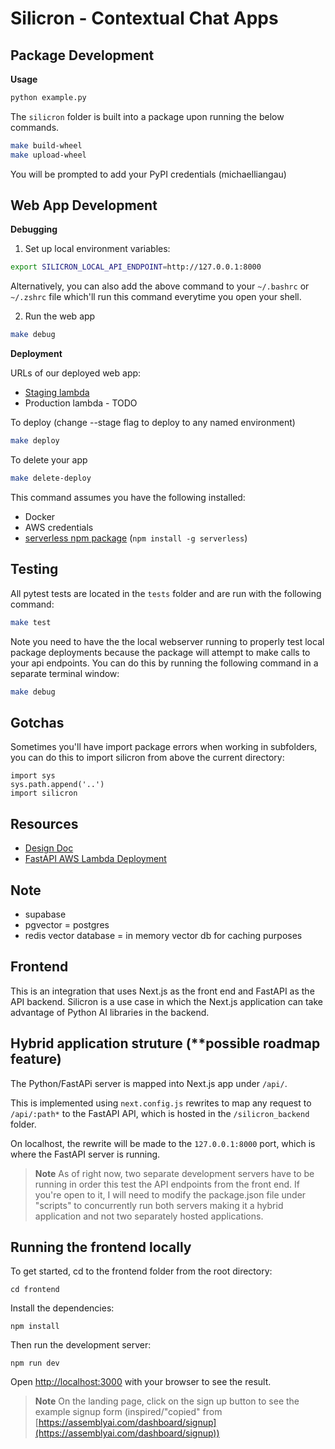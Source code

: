 # Silicron - Contextual Chat Apps

## Package Development

**Usage**

```bash
python example.py
```

The `silicron` folder is built into a package upon running the below commands.

```bash
make build-wheel
make upload-wheel
```

You will be prompted to add your PyPI credentials (michaelliangau)

## Web App Development

**Debugging**

1. Set up local environment variables:

```bash
export SILICRON_LOCAL_API_ENDPOINT=http://127.0.0.1:8000
```

Alternatively, you can also add the above command to your `~/.bashrc` or `~/.zshrc` file which'll run this command everytime you open your shell.

2. Run the web app

```bash
make debug
```

**Deployment**

URLs of our deployed web app:

- [Staging lambda](https://wsesuzvgd0.execute-api.us-east-1.amazonaws.com/staging/)
- Production lambda - TODO

To deploy (change --stage flag to deploy to any named environment)

```bash
make deploy
```

To delete your app

```bash
make delete-deploy
```

This command assumes you have the following installed:

- Docker
- AWS credentials
- [serverless npm package](https://www.npmjs.com/package/serverless) (`npm install -g serverless`)

## Testing

All pytest tests are located in the `tests` folder and are run with the following command:

```bash
make test
```

Note you need to have the the local webserver running to properly test local package deployments because the package will attempt to make calls to your api endpoints. You can do this by running the following command in a separate terminal window:

```bash
make debug
```

## Gotchas

Sometimes you'll have import package errors when working in subfolders, you can do this to import silicron from above the current directory:

```python3
import sys
sys.path.append('..')
import silicron
```

## Resources

- [Design Doc](https://docs.google.com/document/d/1MfPYqvYliRFHUaQkkjJrplB-LnGcamcLJK97dgilbUY/edit#)
- [FastAPI AWS Lambda Deployment](https://ademoverflow.com/blog/tutorial-fastapi-aws-lambda-serverless/)

## Note

- supabase
- pgvector = postgres
- redis vector database = in memory vector db for caching purposes

## Frontend

This is an integration that uses Next.js as the front end and FastAPI as the API backend. Silicron is a use case in which the Next.js application can take advantage of Python AI libraries in the backend.

## Hybrid application struture (\*\*possible roadmap feature)

The Python/FastAPi server is mapped into Next.js app under `/api/`.

This is implemented using `next.config.js` rewrites to map any request to `/api/:path*` to the FastAPI API, which is hosted in the `/silicron_backend` folder.

On localhost, the rewrite will be made to the `127.0.0.1:8000` port, which is where the FastAPI server is running.

> **Note** As of right now, two separate development servers have to be running in order this test the API endpoints from the front end. If you're open to it, I will need to modify the package.json file under "scripts" to concurrently run both servers making it a hybrid application and not two separately hosted applications.

## Running the frontend locally

To get started, cd to the frontend folder from the root directory:

```
cd frontend
```

Install the dependencies:

```
npm install
```

Then run the development server:

```
npm run dev
```

Open [http://localhost:3000](http://localhost:3000) with your browser to see the result.

> **Note** On the landing page, click on the sign up button to see the example signup form (inspired/"copied" from [https://assemblyai.com/dashboard/signup](https://assemblyai.com/dashboard/signup))
